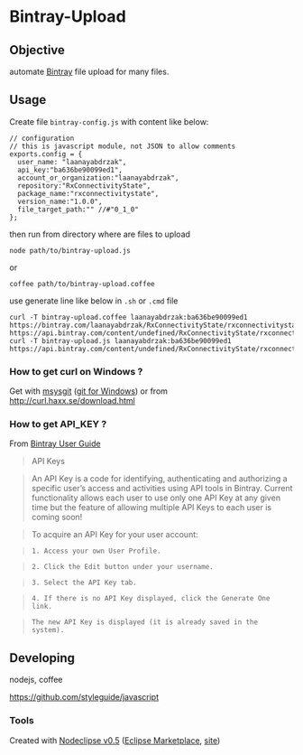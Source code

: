 # Bintray-Upload

## Objective

automate [Bintray](http://bintray.com) file upload for many files.

## Usage

Create file `bintray-config.js` with content like below:

	// configuration
	// this is javascript module, not JSON to allow comments
	exports.config = {
	  user_name: "laanayabdrzak",
	  api_key:"ba636be90099ed1",
	  account_or_organization:"laanayabdrzak",
	  repository:"RxConnectivityState",
	  package_name:"rxconnectivitystate",
	  version_name:"1.0.0",
	  file_target_path:"" //#"0_1_0"
	};
	
then run from directory where are files to upload

	node path/to/bintray-upload.js
	
or		

	coffee path/to/bintray-upload.coffee
	
use generate line like below in `.sh` or `.cmd` file

	curl -T bintray-upload.coffee laanayabdrzak:ba636be90099ed1
	https://bintray.com/laanayabdrzak/RxConnectivityState/rxconnectivitystate/1.0.0/
	https://api.bintray.com/content/undefined/RxConnectivityState/rxconnectivitystate/1.0.0/
	curl -T bintray-upload.js laanayabdrzak:ba636be90099ed1 https://api.bintray.com/content/undefined/RxConnectivityState/rxconnectivitystate/1.0.0/

### How to get curl on Windows ?

Get with [msysgit](http://code.google.com/p/msysgit/downloads/list?q=full+installer+official+git)
 ([git for Windows](http://msysgit.github.io/)) or from <http://curl.haxx.se/download.html>

### How to get API_KEY ?

From [Bintray User Guide](https://bintray.com/docs/bintrayuserguide.html)

> API Keys

> An API Key is a code for identifying, authenticating and authorizing a specific user’s access and activities using API tools in Bintray. Current functionality allows each user to use only one API Key at any given time but the feature of allowing multiple API Keys to each user is coming soon!

> To acquire an API Key for your user account:

>     1. Access your own User Profile.

>     2. Click the Edit button under your username.

>     3. Select the API Key tab.

>     4. If there is no API Key displayed, click the Generate One link.

>     The new API Key is displayed (it is already saved in the system).

## Developing

nodejs, coffee

https://github.com/styleguide/javascript

### Tools

Created with [Nodeclipse v0.5](https://github.com/Nodeclipse/nodeclipse-1)
 ([Eclipse Marketplace](http://marketplace.eclipse.org/content/nodeclipse), [site](http://www.nodeclipse.org))   
